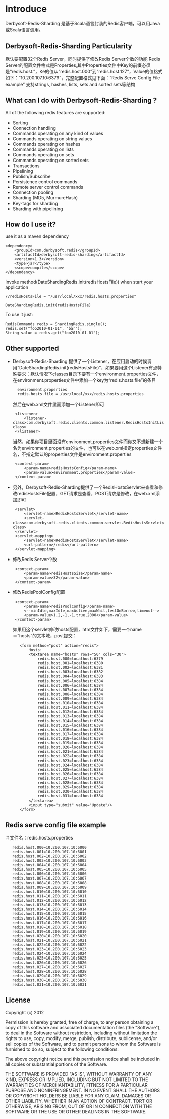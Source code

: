 # Introduce

Derbysoft-Redis-Sharding 是基于Scala语言封装的Redis客户端，可以用Java或Scala语言调用。

## Derbysoft-Redis-Sharding Particularity
默认要配置32个Redis Server，同时提供了修改Redis Server个数的功能
Redis Server的配置文件格式是Properties,其中Properties文件中Key的前缀必须是“redis.host.”，Ke的值从“redis.host.000”到“redis.host.127”，Value的值格式如下：“10.200.107.10:6379”，完整配置格式见下面：“Redis Serve Config File example”
支持strings, hashes, lists, sets and sorted sets等结构

## What can I do with Derbysoft-Redis-Sharding ?
All of the following redis features are supported:

- Sorting
- Connection handling
- Commands operating on any kind of values
- Commands operating on string values
- Commands operating on hashes
- Commands operating on lists
- Commands operating on sets
- Commands operating on sorted sets
- Transactions
- Pipelining
- Publish/Subscribe
- Persistence control commands
- Remote server control commands
- Connection pooling
- Sharding (MD5, MurmureHash)
- Key-tags for sharding
- Sharding with pipelining

## How do I use it?

use it as a maven dependency

    <dependency>
        <groupId>com.derbysoft.redis</groupId>
        <artifactId>derbysoft-redis-sharding</artifactId>
        <version>1.3</version>
        <type>jar</type>
        <scope>compile</scope>
    </dependency>

Invoke method(DateShardingRedis.init(redisHostsFile)) when start your application

    //redisHostsFile = "/usr/local/xxx/redis.hosts.properties"

    DateShardingRedis.init(redisHostsFile)

To use it just:
    
    RedisCommands redis = ShardingRedis.single();
    redis.set("foo2010-01-01", "bar");
    String value = redis.get("foo2010-01-01");

## Other supported

- Derbysoft-Redis-Sharding 提供了一个Listener，在应用启动的时候调用“DateShardingRedis.init(redisHostsFile)”，如果要用这个Listener有点特殊要求：默认情况下classes目录下要有一个environment.properties文件，在environment.properties文件中添加一个key为“redis.hosts.file”的条目


        environment.properties
        redis.hosts.file = /usr/local/xxx/redis.hosts.properties

    然后在web.xml文件里面添加一个Listener即可



       <listener>
           <listener-class>com.derbysoft.redis.clients.common.listener.RedisHostsInitListener</listener-class>
       </listener>


    当然，如果你项目里面没有environment.properties文件而你又不想新建一个名为environment.properties的文件，也可以在web.xml指定properties文件名，不指定默认的properties文件是environment.properties



       <context-param>
           <param-name>redisHostsConfig</param-name>
           <param-value>environment.properties</param-value>
       </context-param>


- 另外，Derbysoft-Redis-Sharding提供了一个RedisHostsServlet来查看和修改redisHostsFile配置，GET请求是查看，POST请求是修改，在web.xml添加即可



       <servlet>
           <servlet-name>RedisHostsServlet</servlet-name>
           <servlet-class>com.derbysoft.redis.clients.common.servlet.RedisHostsServlet</servlet-class>
       </servlet>
       <servlet-mapping>
           <servlet-name>RedisHostsServlet</servlet-name>
           <url-pattern>/redis</url-pattern>
       </servlet-mapping>


- 修改Redis Server个数


       <context-param>
           <param-name>redisHostsSize</param-name>
           <param-value>32</param-value>
       </context-param>


- 修改RedisPoolConfig配置


       <context-param>
           <param-name>redisPoolConfig</param-name>
           <--minIdle,maxIdle,maxActive,maxWait,testOnBorrow,timeout-->
           <param-value>1,2,-1,-1,true,2000</param-value>
       </context-param>


    如果用这个servlet修改hosts配置，htm文件如下，需要一个name＝“hosts”的文本域，post提交：



         <form method="post" action="redis">
             Hosts:
             <textarea name="hosts" rows="50" cols="30">
                 redis.host.000=localhost:6379
                 redis.host.001=localhost:6380
                 redis.host.002=localhost:6381
                 redis.host.003=localhost:6382
                 redis.host.004=localhost:6383
                 redis.host.005=localhost:6384
                 redis.host.006=localhost:6384
                 redis.host.007=localhost:6384
                 redis.host.008=localhost:6384
                 redis.host.009=localhost:6384
                 redis.host.010=localhost:6384
                 redis.host.011=localhost:6384
                 redis.host.012=localhost:6384
                 redis.host.013=localhost:6384
                 redis.host.014=localhost:6384
                 redis.host.015=localhost:6384
                 redis.host.016=localhost:6384
                 redis.host.017=localhost:6384
                 redis.host.018=localhost:6384
                 redis.host.019=localhost:6384
                 redis.host.020=localhost:6384
                 redis.host.021=localhost:6384
                 redis.host.022=localhost:6384
                 redis.host.023=localhost:6384
                 redis.host.024=localhost:6384
                 redis.host.025=localhost:6384
                 redis.host.026=localhost:6384
                 redis.host.027=localhost:6384
                 redis.host.028=localhost:6384
                 redis.host.029=localhost:6384
                 redis.host.030=localhost:6384
                 redis.host.031=localhost:6384
             </textarea>
             <input type="submit" value="Update"/>
         </form>



## Redis serve config file example

   ＃文件名：redis.hosts.properties


       redis.host.000=10.200.107.10:6000
       redis.host.001=10.200.107.10:6001
       redis.host.002=10.200.107.10:6002
       redis.host.003=10.200.107.10:6003
       redis.host.004=10.200.107.10:6004
       redis.host.005=10.200.107.10:6005
       redis.host.006=10.200.107.10:6006
       redis.host.007=10.200.107.10:6007
       redis.host.008=10.200.107.10:6008
       redis.host.009=10.200.107.10:6009
       redis.host.010=10.200.107.10:6010
       redis.host.011=10.200.107.10:6011
       redis.host.012=10.200.107.10:6012
       redis.host.013=10.200.107.10:6013
       redis.host.014=10.200.107.10:6014
       redis.host.015=10.200.107.10:6015
       redis.host.016=10.200.107.10:6016
       redis.host.017=10.200.107.10:6017
       redis.host.018=10.200.107.10:6018
       redis.host.019=10.200.107.10:6019
       redis.host.020=10.200.107.10:6020
       redis.host.021=10.200.107.10:6021
       redis.host.022=10.200.107.10:6022
       redis.host.023=10.200.107.10:6023
       redis.host.024=10.200.107.10:6024
       redis.host.025=10.200.107.10:6025
       redis.host.026=10.200.107.10:6026
       redis.host.027=10.200.107.10:6027
       redis.host.028=10.200.107.10:6028
       redis.host.029=10.200.107.10:6029
       redis.host.030=10.200.107.10:6030
       redis.host.031=10.200.107.10:6031

## License

Copyright (c) 2012

Permission is hereby granted, free of charge, to any person
obtaining a copy of this software and associated documentation
files (the "Software"), to deal in the Software without
restriction, including without limitation the rights to use,
copy, modify, merge, publish, distribute, sublicense, and/or sell
copies of the Software, and to permit persons to whom the
Software is furnished to do so, subject to the following
conditions:

The above copyright notice and this permission notice shall be
included in all copies or substantial portions of the Software.

THE SOFTWARE IS PROVIDED "AS IS", WITHOUT WARRANTY OF ANY KIND,
EXPRESS OR IMPLIED, INCLUDING BUT NOT LIMITED TO THE WARRANTIES
OF MERCHANTABILITY, FITNESS FOR A PARTICULAR PURPOSE AND
NONINFRINGEMENT. IN NO EVENT SHALL THE AUTHORS OR COPYRIGHT
HOLDERS BE LIABLE FOR ANY CLAIM, DAMAGES OR OTHER LIABILITY,
WHETHER IN AN ACTION OF CONTRACT, TORT OR OTHERWISE, ARISING
FROM, OUT OF OR IN CONNECTION WITH THE SOFTWARE OR THE USE OR
OTHER DEALINGS IN THE SOFTWARE.

